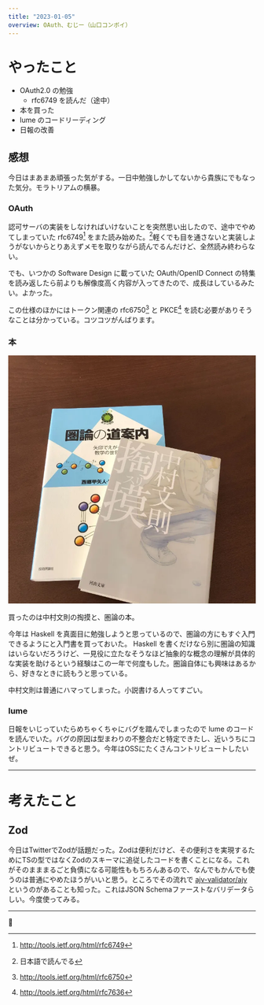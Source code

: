```yaml
---
title: "2023-01-05"
overview: OAuth、むじー（山口コンボイ）
---
```


# やったこと

- OAuth2.0 の勉強
  - rfc6749 を読んだ（途中）
- 本を買った
- lume のコードリーディング
- 日報の改善

## 感想

今日はまあまあ頑張った気がする。一日中勉強しかしてないから貴族にでもなった気分。モラトリアムの横暴。

### OAuth

認可サーバの実装をしなければいけないことを突然思い出したので、途中でやめてしまっていた
rfc6749[^1]
をまた読み始めた。[^2]軽くでも目を通さないと実装しようがないからとりあえずメモを取りながら読んでるんだけど、全然読み終わらない。

でも、いつかの Software Design に載っていた OAuth/OpenID Connect
の特集を読み返したら前よりも解像度高く内容が入ってきたので、成長はしているみたい。よかった。

この仕様のほかにはトークン関連の rfc6750[^3] と PKCE[^4]
を読む必要がありそうなことは分かっている。コツコツがんばります。

### 本

![買った本](books.webp)

買ったのは中村文則の掏摸と、圏論の本。

今年は Haskell
を真面目に勉強しようと思っているので、圏論の方にもすぐ入門できるようにと入門書を買っておいた。
Haskell
を書くだけなら別に圏論の知識はいらないだろうけど、一見役に立たなそうなほど抽象的な概念の理解が具体的な実装を助けるという経験はこの一年で何度もした。圏論自体にも興味はあるから、好きなときに読もうと思っている。

中村文則は普通にハマってしまった。小説書ける人ってすごい。

### lume

日報をいじっていたらめちゃくちゃにバグを踏んでしまったので lume
のコードを読んでいた。バグの原因は型まわりの不整合だと特定できたし、近いうちにコントリビュートできると思う。今年はOSSにたくさんコントリビュートしたいぜ。

---

# 考えたこと

## Zod

今日はTwitterでZodが話題だった。Zodは便利だけど、その便利さを実現するためにTSの型ではなくZodのスキーマに追従したコードを書くことになる。これがそのまままるごと負債になる可能性ももちろんあるので、なんでもかんでも使うのは普通にやめたほうがいいと思う。ところでその流れで
[ajv-validator/ajv](https://github.com/ajv-validator/ajv)
というのがあることも知った。これはJSON
Schemaファーストなバリデータらしい。今度使ってみる。

---

:t-rex:

[^1]: http://tools.ietf.org/html/rfc6749

[^2]: 日本語で読んでる

[^3]: http://tools.ietf.org/html/rfc6750

[^4]: http://tools.ietf.org/html/rfc7636
